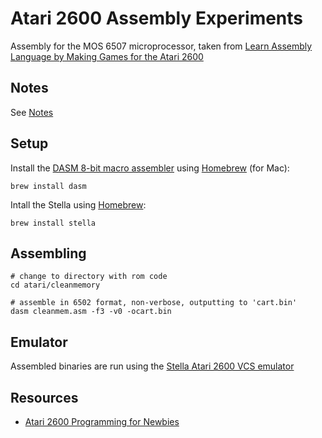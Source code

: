 # Atari 2600 Assembly Experiments

Assembly for the MOS 6507 microprocessor, taken from
[Learn Assembly Language by Making Games for the Atari 2600]

## Notes

See [Notes](doc/notes.md)

## Setup

Install the [DASM 8-bit macro assembler] using [Homebrew] (for Mac):

```shell
brew install dasm
```

Intall the Stella using [Homebrew]:

```shell
brew install stella
```

[learn assembly language by making games for the atari 2600]: https://www.udemy.com/course/programming-games-for-the-atari-2600/
[DASM 8-bit macro assembler]: https://dasm-assembler.github.io/
[Homebrew]: https://brew.sh/

## Assembling

```shell
# change to directory with rom code
cd atari/cleanmemory

# assemble in 6502 format, non-verbose, outputting to 'cart.bin'
dasm cleanmem.asm -f3 -v0 -ocart.bin
```

## Emulator

Assembled binaries are run using the [Stella Atari 2600 VCS emulator]

[Stella Atari 2600 VCS emulator]: https://stella-emu.github.io/

## Resources

* [Atari 2600 Programming for Newbies](https://www.randomterrain.com/atari-2600-memories.html#assembly_language)
